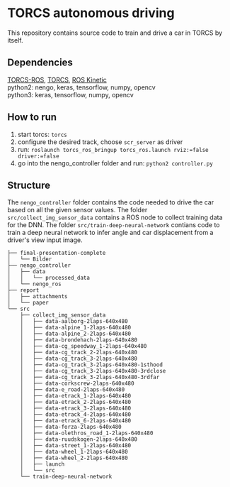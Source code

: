 # TORCS autonomous driving
This repository contains source code to train and drive a car in TORCS by itself.

## Dependencies
[TORCS-ROS](https://github.com/fmirus/torcs_ros), [TORCS](https://github.com/fmirus/torcs-1.3.7), [ROS Kinetic](http://wiki.ros.org/kinetic/Installation)  
python2: nengo, keras, tensorflow, numpy, opencv    
python3: keras, tensorflow, numpy, opencv  

## How to run
 1. start torcs: `torcs`
 2. configure the desired track, choose `scr_server` as driver
 3. run: `roslaunch torcs_ros_bringup torcs_ros.launch rviz:=false driver:=false`
 4. go into the nengo_controller folder and run: `python2 controller.py`

## Structure 
The `nengo_controller` folder contains the code needed to drive the car based on all the given sensor values.
The folder `src/collect_img_sensor_data` contains a ROS node to collect training data for the DNN.
The folder `src/train-deep-neural-network` contians code to train a deep neural network to infer angle and car displacement from a driver's view input image.

    ├── final-presentation-complete
    │   └── Bilder
    ├── nengo_controller
    │   ├── data
    │   │   └── processed_data
    │   └── nengo_ros
    ├── report
    │   ├── attachments
    │   └── paper
    └── src
        ├── collect_img_sensor_data
        │   ├── data-aalborg-2laps-640x480
        │   ├── data-alpine_1-2laps-640x480
        │   ├── data-alpine_2-2laps-640x480
        │   ├── data-brondehach-2laps-640x480
        │   ├── data-cg_speedway_1-2laps-640x480
        │   ├── data-cg_track_2-2laps-640x480
        │   ├── data-cg_track_3-2laps-640x480
        │   ├── data-cg_track_3-2laps-640x480-1sthood
        │   ├── data-cg_track_3-2laps-640x480-3rdclose
        │   ├── data-cg_track_3-2laps-640x480-3rdfar
        │   ├── data-corkscrew-2laps-640x480
        │   ├── data-e_road-2laps-640x480
        │   ├── data-etrack_1-2laps-640x480
        │   ├── data-etrack_2-2laps-640x480
        │   ├── data-etrack_3-2laps-640x480
        │   ├── data-etrack_4-2laps-640x480
        │   ├── data-etrack_6-2laps-640x480
        │   ├── data-forza-2laps-640x480
        │   ├── data-olethros_road_1-2laps-640x480
        │   ├── data-ruudskogen-2laps-640x480
        │   ├── data-street_1-2laps-640x480
        │   ├── data-wheel_1-2laps-640x480
        │   ├── data-wheel_2-2laps-640x480
        │   ├── launch
        │   └── src
        └── train-deep-neural-network
